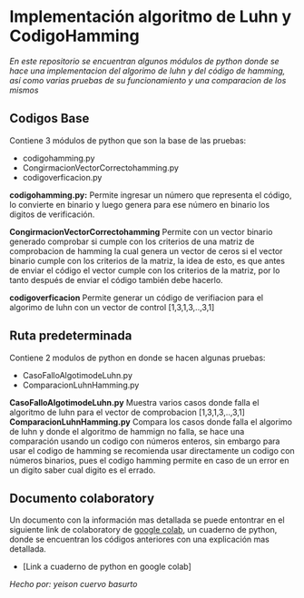 # Implementación  algoritmo de Luhn y CodigoHamming

_En este repositorio se encuentran algunos módulos de python donde se hace una implementacion del algorimo de luhn y del código de hamming, así como varias pruebas de su funcionamiento y una comparacion de los mismos_

## Codigos Base

Contiene 3 módulos de python que son la base de las pruebas:

+ codigohamming.py
+ CongirmacionVectorCorrectohamming.py
+ codigoverficacion.py

**codigohamming.py:** Permite ingresar un número que representa el código, lo convierte en binario y luego genera para ese número en binario los digitos de verificación.

**CongirmacionVectorCorrectohamming** Permite con un vector binario generado comprobar si cumple con los criterios de una matriz de comprobacion de hamming la cual genera un vector de ceros si el vector binario cumple con los criterios de la matriz, la idea de esto, es que antes de enviar el código el vector cumple con los criterios de la matriz, por lo tanto después de enviar el código también debe hacerlo.

**codigoverficacion** Permite generar un código de verifiacion para el algorimo de luhn con un vector de control [1,3,1,3,..,3,1]

## Ruta predeterminada

Contiene 2 modulos de python en donde se hacen algunas pruebas:

+ CasoFalloAlgotimodeLuhn.py
+ ComparacionLuhnHamming.py

**CasoFalloAlgotimodeLuhn.py** Muestra varios casos donde falla el algoritmo de luhn para el vector de comprobacion [1,3,1,3,..,3,1]
**ComparacionLuhnHamming.py** Compara los casos donde falla el algorimo de luhn y donde el algoritmo de hammign no falla, se hace una comparación usando un codigo con números enteros, sin embargo para usar el codigo de hamming se recomienda usar directamente un codigo con números binarios, pues el codigo hamming permite en caso de un error en un digito saber cual digito es el errado.

## Documento colaboratory

Un documento con la información mas detallada se puede entontrar en el siguiente link de colaboratory de [google colab](https://colab.research.google.com/notebooks/intro.ipynb#recent=true), un cuaderno de python, donde se encuentran los códigos anteriores con una explicación mas detallada.

+ [Link a cuaderno de python en google colab]

_Hecho por: yeison cuervo basurto_

